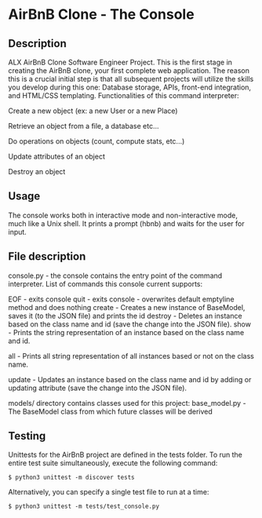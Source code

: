 # AirBnB Clone - The Console
## Description
ALX AirBnB Clone Software Engineer Project. This is the first stage in creating the AirBnB clone, your first complete web application. The reason this is a crucial initial step is that all subsequent projects will utilize the skills you develop during this one: Database storage, APIs, front-end integration, and HTML/CSS templating.
Functionalities of this command interpreter:

Create a new object (ex: a new User or a new Place)

Retrieve an object from a file, a database etc...

Do operations on objects (count, compute stats, etc...)

Update attributes of an object

Destroy an object

## Usage 
The console works both in interactive mode and non-interactive mode, much like a Unix shell. It prints a prompt (hbnb) and waits for the user for input.

## File description
console.py - the console contains the entry point of the command interpreter. List of commands this console current supports:

EOF - exits console quit - exits console - overwrites default emptyline method and does nothing create - Creates a new instance of BaseModel, saves it (to the JSON file) and prints the id destroy - Deletes an instance based on the class name and id (save the change into the JSON file). show - Prints the string representation of an instance based on the class name and id.

all - Prints all string representation of all instances based or not on the class name.

update - Updates an instance based on the class name and id by adding or updating attribute (save the change into the JSON file).

models/ directory contains classes used for this project: base_model.py - The BaseModel class from which future classes will be derived

## Testing
Unittests for the AirBnB project are defined in the tests folder. To run the entire test suite simultaneously, execute the following command:

```
$ python3 unittest -m discover tests
```

Alternatively, you can specify a single test file to run at a time:

```
$ python3 unittest -m tests/test_console.py
```

